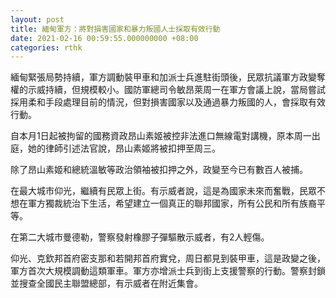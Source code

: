 ```yaml
---
layout: post
title: 緬甸軍方：將對損害國家和暴力叛國人士採取有效行動
date: 2021-02-16 00:59:55.000000000 +08:00
categories: rthk
---
```


緬甸緊張局勢持續，軍方調動裝甲車和加派士兵進駐街頭後，民眾抗議軍方政變奪權的示威持續，但規模較小。國防軍總司令敏昂萊周一在軍方會議上說，當局嘗試採用柔和手段處理目前的情況，但對損害國家以及通過暴力叛國的人，會採取有效行動。

自本月1日起被拘留的國務資政昂山素姬被控非法進口無線電對講機，原本周一出庭，她的律師引述法官說，昂山素姬將被扣押至周三。

除了昂山素姬和總統溫敏等政治領袖被扣押之外，政變至今已有數百人被捕。

在最大城市仰光，繼續有民眾上街。有示威者說，這是為國家未來而奮戰，民眾不想在軍方獨裁統治下生活，希望建立一個真正的聯邦國家，所有公民和所有族裔平等。

在第二大城市曼德勒，警察發射橡膠子彈驅散示威者，有2人輕傷。

仰光、克欽邦首府密支那和若開邦首府實兌，周日都見到裝甲車，這是政變之後，軍方首次大規模調動這類軍車。軍方亦增派士兵到街上支援警察的行動。警察封鎖並搜查全國民主聯盟總部，有示威者在附近集會。
